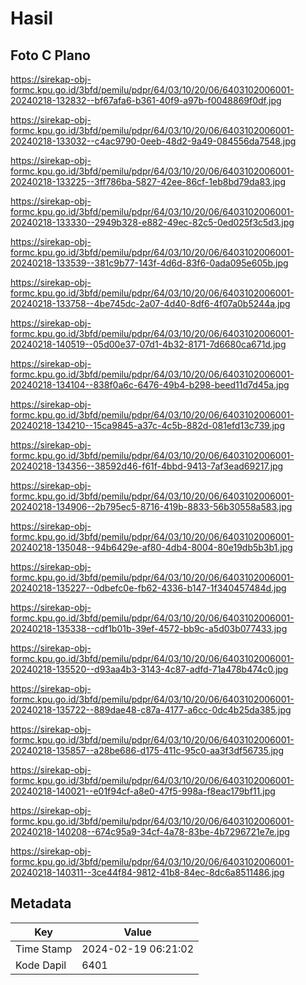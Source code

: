 # Hasil

## Foto C Plano

https://sirekap-obj-formc.kpu.go.id/3bfd/pemilu/pdpr/64/03/10/20/06/6403102006001-20240218-132832--bf67afa6-b361-40f9-a97b-f0048869f0df.jpg

https://sirekap-obj-formc.kpu.go.id/3bfd/pemilu/pdpr/64/03/10/20/06/6403102006001-20240218-133032--c4ac9790-0eeb-48d2-9a49-084556da7548.jpg

https://sirekap-obj-formc.kpu.go.id/3bfd/pemilu/pdpr/64/03/10/20/06/6403102006001-20240218-133225--3ff786ba-5827-42ee-86cf-1eb8bd79da83.jpg

https://sirekap-obj-formc.kpu.go.id/3bfd/pemilu/pdpr/64/03/10/20/06/6403102006001-20240218-133330--2949b328-e882-49ec-82c5-0ed025f3c5d3.jpg

https://sirekap-obj-formc.kpu.go.id/3bfd/pemilu/pdpr/64/03/10/20/06/6403102006001-20240218-133539--381c9b77-143f-4d6d-83f6-0ada095e605b.jpg

https://sirekap-obj-formc.kpu.go.id/3bfd/pemilu/pdpr/64/03/10/20/06/6403102006001-20240218-133758--4be745dc-2a07-4d40-8df6-4f07a0b5244a.jpg

https://sirekap-obj-formc.kpu.go.id/3bfd/pemilu/pdpr/64/03/10/20/06/6403102006001-20240218-140519--05d00e37-07d1-4b32-8171-7d6680ca671d.jpg

https://sirekap-obj-formc.kpu.go.id/3bfd/pemilu/pdpr/64/03/10/20/06/6403102006001-20240218-134104--838f0a6c-6476-49b4-b298-beed11d7d45a.jpg

https://sirekap-obj-formc.kpu.go.id/3bfd/pemilu/pdpr/64/03/10/20/06/6403102006001-20240218-134210--15ca9845-a37c-4c5b-882d-081efd13c739.jpg

https://sirekap-obj-formc.kpu.go.id/3bfd/pemilu/pdpr/64/03/10/20/06/6403102006001-20240218-134356--38592d46-f61f-4bbd-9413-7af3ead69217.jpg

https://sirekap-obj-formc.kpu.go.id/3bfd/pemilu/pdpr/64/03/10/20/06/6403102006001-20240218-134906--2b795ec5-8716-419b-8833-56b30558a583.jpg

https://sirekap-obj-formc.kpu.go.id/3bfd/pemilu/pdpr/64/03/10/20/06/6403102006001-20240218-135048--94b6429e-af80-4db4-8004-80e19db5b3b1.jpg

https://sirekap-obj-formc.kpu.go.id/3bfd/pemilu/pdpr/64/03/10/20/06/6403102006001-20240218-135227--0dbefc0e-fb62-4336-b147-1f340457484d.jpg

https://sirekap-obj-formc.kpu.go.id/3bfd/pemilu/pdpr/64/03/10/20/06/6403102006001-20240218-135338--cdf1b01b-39ef-4572-bb9c-a5d03b077433.jpg

https://sirekap-obj-formc.kpu.go.id/3bfd/pemilu/pdpr/64/03/10/20/06/6403102006001-20240218-135520--d93aa4b3-3143-4c87-adfd-71a478b474c0.jpg

https://sirekap-obj-formc.kpu.go.id/3bfd/pemilu/pdpr/64/03/10/20/06/6403102006001-20240218-135722--889dae48-c87a-4177-a6cc-0dc4b25da385.jpg

https://sirekap-obj-formc.kpu.go.id/3bfd/pemilu/pdpr/64/03/10/20/06/6403102006001-20240218-135857--a28be686-d175-411c-95c0-aa3f3df56735.jpg

https://sirekap-obj-formc.kpu.go.id/3bfd/pemilu/pdpr/64/03/10/20/06/6403102006001-20240218-140021--e01f94cf-a8e0-47f5-998a-f8eac179bf11.jpg

https://sirekap-obj-formc.kpu.go.id/3bfd/pemilu/pdpr/64/03/10/20/06/6403102006001-20240218-140208--674c95a9-34cf-4a78-83be-4b7296721e7e.jpg

https://sirekap-obj-formc.kpu.go.id/3bfd/pemilu/pdpr/64/03/10/20/06/6403102006001-20240218-140311--3ce44f84-9812-41b8-84ec-8dc6a8511486.jpg


## Metadata

| Key        | Value               |
| ---------- | ------------------- |
| Time Stamp | 2024-02-19 06:21:02 |
| Kode Dapil | 6401                |



